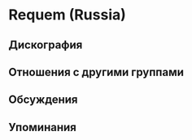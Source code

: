 # Requem (Russia)



## Дискография


## Отношения с другими группами


## Обсуждения


## Упоминания

